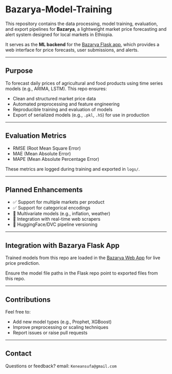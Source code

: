 # Bazarya-Model-Training

This repository contains the data processing, model training, evaluation, and export pipelines for **Bazarya**, a lightweight market price forecasting and alert system designed for local markets in Ethiopia.

It serves as the **ML backend** for the [Bazarya Flask app](https://github.com/keneandita/bazarya), which provides a web interface for price forecasts, user submissions, and alerts.

---

## Purpose

To forecast daily prices of agricultural and food products using time series models (e.g., ARIMA, LSTM). This repo ensures:

- Clean and structured market price data
- Automated preprocessing and feature engineering
- Reproducible training and evaluation of models
- Export of serialized models (e.g., `.pkl`, `.h5`) for use in production

---

## Evaluation Metrics

- RMSE (Root Mean Square Error)
- MAE (Mean Absolute Error)
- MAPE (Mean Absolute Percentage Error)

These metrics are logged during training and exported in `logs/`.

---

## Planned Enhancements

- ✅ Support for multiple markets per product
- ✅ Support for categorical encodings
- 🔄 Multivariate models (e.g., inflation, weather)
- 🔄 Integration with real-time web scrapers
- 🔄 HuggingFace/DVC pipeline versioning

---

## Integration with Bazarya Flask App

Trained models from this repo are loaded in the [Bazarya Web App](https://github.com/yourusername/bazarya) for live price prediction.

Ensure the model file paths in the Flask repo point to exported files from this repo.

---

## Contributions

Feel free to:

- Add new model types (e.g., Prophet, XGBoost)
- Improve preprocessing or scaling techniques
- Report issues or raise pull requests

---

## Contact

Questions or feedback? email: `Keneansufa@gmail.com`